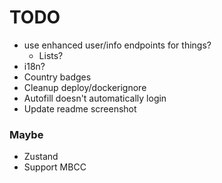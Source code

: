 # TODO

- use enhanced user/info endpoints for things?
  - Lists?
- i18n?
- Country badges
- Cleanup deploy/dockerignore
- Autofill doesn't automatically login
- Update readme screenshot

### Maybe
- Zustand
- Support MBCC